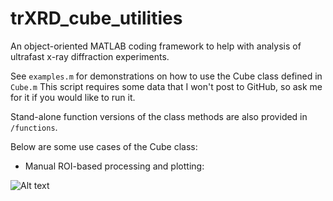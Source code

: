 # trXRD_cube_utilities
An object-oriented MATLAB coding framework to help with analysis of ultrafast x-ray diffraction experiments.

See `examples.m` for demonstrations on how to use the Cube class defined in `Cube.m` This script requires some data that I won't post to GitHub, so ask me for it if you would like to run it.

Stand-alone function versions of the class methods are also provided in `/functions`.

Below are some use cases of the Cube class:

- Manual ROI-based processing and plotting:

![Alt text](relative%20images/rois.png)
